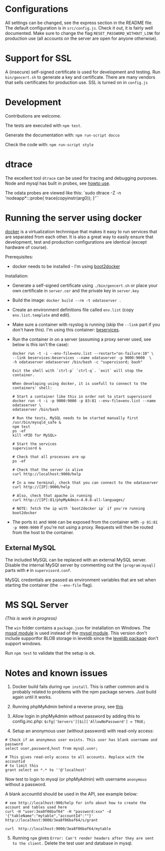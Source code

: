 Configurations
=============

All settings can be changed, see the express section in the README file.
The default configuration is in `src/config.js`. Check it out, it is fairly well
documented. Make sure to change the flag `RESET_PASSWORD_WITHOUT_LINK` for
production use (all accounts on the server are open for anyone otherwise).


Support for SSL
==============

A (insecure) self-signed certificate is used for development and testing. Run
`bin/gencert.sh` to generate a key and certificate. There are many vendors that
sells certificates for production use. SSL is turned on in `config.js`


Development
===========

Contributions are welcome.

The tests are executed with `npm test`.

Generate the documentation with: `npm run-script docco`

Check the code with: `npm run-script style`


dtrace
======

The excellent tool `dtrace` can be used for tracing and debugging purposes.
Node and mysql has built in probes, see [howto use](tests/DTRACE.md).

The odata probes are viewed like this:
`sudo dtrace -Z -n 'nodeapp*:::probe{ trace(copyinstr(arg0)); }'``


Running the server using docker
===============================

[docker](docker.io) is a virtualization technnique that makes it easy to run
services that are separated from each other. It is also a great way to easily
ensure that development, test and production configurations are identical
(except hardware of course).

Prerequisites:

* docker needs to be installed - I'm using [boot2docker](http://boot2docker.io)

Installation:

* Generate a self-signed certificate using `./bin/gencert.sh` or place your own
certificate in `server.cer` and the private key in `server.key`

* Build the image: `docker build --rm -t odataserver .`

* Create an environment definitions file called `env.list`
(copy `env.list.template` and edit).

* Make sure a container with rsyslog is running (skip the `--link` part if you
don't have this). I'm using this container:
[beservices](https://github.com/gizur/beservices).

* Run the container in on a server (assuming a proxy server used, see
below is this isn't the case):

      docker run -t -i --env-file=env.list --restart="on-failure:10" \
      --link beservices:beservices --name odataserver -p 9000:9000  \
      -h odataserver odataserver /bin/bash -c "supervisord; bash"

      Exit the shell with `ctrl-p` `ctrl-q`. `exit` will stop the container.

      When developing using docker, it is usefull to connect to the containers' shell:

      # Start a container like this in order not to start supervisord
      docker run -t -i -p 9000:9000 -p 83:81 --env-file=env.list --name odataserver \
      odataserver /bin/bash

      # Run the tests, MySQL needs to be started manually first
      /usr/bin/mysqld_safe &
      npm test
      ps -ef
      kill <PID for MySQL>

      # Start the services
      supervisord &

      # Check that all processes are up
      ps -ef

      # Check that the server is alive
      curl http://localhost:9000/help

      # In a new terminal, check that you can connect to the odataserver
      curl http://[IP]:9000/help

      # Also, check that apache is running
      curl http://[IP]:81/phpMyAdmin-4.0.8-all-languages/

      # NOTE: fetch the ip with `boot2docker ip` if you're running boot2docker

* The ports `81` and `9000` can be exposed from the container with
`-p 81:81 -p 9000:9000` if you're not using a proxy.
Requests will then be routed from the host to the container.


External MySQL
--------------

The included MySQL can be replaced with an external MySQL server. Disable the
internal MySQl server by commenting out the `[program:mysql]` parts with `#` in
`supervisord.conf`.

MySQL credentials are passed as environment variables that are set when
starting the container (the `--env-file` flag).


MS SQL Server
=============

_(This is work in progress)_

The `win` folder contains a `package.json` for installation on Windows. The
[mssql module](https://www.npmjs.org/package/mssql) is used instead of the
[mysql module](https://www.npmjs.org/package/mysql). This version don't include
supportfor BLOB storage in leveldb since the
[leveldb package](https://www.npmjs.org/package/leveldb) don't support windows.

Run `npm test` to validate that the setup is ok.


Notes and known issues
======================

1. Docker build fails during `npm install`. This is rather common and is
probably related to problems with the npm package servers. Just build again
until it works.

2. Running phpMyAdmin behind a reverse proxy, see
   [this](https://wiki.phpmyadmin.net/pma/Config/PmaAbsoluteUri)

3. Allow login in phpMyAdmin without password by adding this to config.inc.php: `$cfg['Servers'][$i]['AllowNoPassword'] = TRUE;`


4. Setup an anonymous user (without password) with read-only access:

```
# Check if an anonymous user exists. This user has blank username and password
select user,password,host from mysql.user;

# This gives read-only access to all accounts. Replace with the accountid
# to limit this
grant select on *.* to ''@'localhost'
```

Now test to login to mysql (or phpMyAdmin) with username `anonymous`
without a password.

A blank accountId should be used in the API, see example below:

```
# see http://localhost:900/help for info about how to create the account and tables used here
curl -H "user:3ea8f06baf64" -H "password:xxx" -d '{"tableName":"mytable","accountId":""}' http://localhost:9000/3ea8f06baf64/s/grant

curl  http://localhost:9000/3ea8f06baf64/mytable
```

5. Running `npm` gives `Error: Can't render headers after they are sent to the client.`
   Delete the test user and database in mysql.
